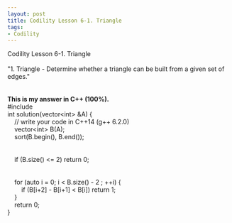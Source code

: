 ```yaml
---
layout: post
title: Codility Lesson 6-1. Triangle
tags:
- Codility
---
```

 Codility Lesson 6-1. Triangle
<br/><br/>
"1. Triangle - Determine whether a triangle can be built from a given set of edges."
<br/>
<br/> 
<br/>**This is my answer in C++ (100%).**
<br/>#include <algorithm>
<br/>int solution(vector&lt;int&gt; &A) {
<br/>&nbsp; &nbsp;     // write your code in C++14 (g++ 6.2.0)
<br/>&nbsp; &nbsp;     vector&lt;int&gt; B(A);
<br/>&nbsp; &nbsp;     sort(B.begin(), B.end());
<br/>&nbsp; &nbsp;     
<br/>&nbsp; &nbsp;     if (B.size() <= 2)  return 0;
<br/>&nbsp; &nbsp;     
<br/>&nbsp; &nbsp;     for (auto i = 0; i < B.size() - 2 ; ++i) {
<br/>&nbsp; &nbsp; &nbsp; &nbsp;         if (B[i+2] - B[i+1] < B[i]) return 1; 
<br/>&nbsp; &nbsp;     }
<br/>&nbsp; &nbsp;    return 0;
<br/>}   